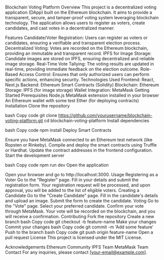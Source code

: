 Blockchain Voting Platform
Overview
This project is a decentralized voting application (DApp) built on the Ethereum blockchain. It aims to provide a transparent, secure, and tamper-proof voting system leveraging blockchain technology. The application allows users to register as voters, create candidates, and cast votes in a decentralized manner.

Features
Candidate/Voter Registration: Users can register as voters or candidates, ensuring a verifiable and transparent election process.
Decentralized Voting: Votes are recorded on the Ethereum blockchain, providing an immutable and transparent record.
IPFS for Image Storage: Candidate images are stored on IPFS, ensuring decentralized and reliable image storage.
Real-Time Vote Tallying: The voting results are updated in real-time, providing immediate feedback on the election outcome.
Role-Based Access Control: Ensures that only authorized users can perform specific actions, enhancing security.
Technologies Used
Frontend: React, Next.js
Backend: Ethereum Smart Contracts (Solidity)
Blockchain: Ethereum
Storage: IPFS (for image storage)
Wallet Integration: MetaMask
Getting Started
Prerequisites
Node.js
MetaMask extension installed in your browser
An Ethereum wallet with some test Ether (for deploying contracts)
Installation
Clone the repository

bash
Copy code
git clone https://github.com/yourusername/blockchain-voting-platform.git
cd blockchain-voting-platform
Install dependencies

bash
Copy code
npm install
Deploy Smart Contracts

Ensure you have MetaMask connected to an Ethereum test network (like Ropsten or Rinkeby).
Compile and deploy the smart contracts using Truffle or Hardhat.
Update the contract addresses in the frontend configuration.
Start the development server

bash
Copy code
npm run dev
Open the application

Open your browser and go to http://localhost:3000.
Usage
Registering as a Voter
Go to the "Register" page.
Fill in your details and submit the registration form.
Your registration request will be processed, and upon approval, you will be added to the list of eligible voters.
Creating a Candidate
Go to the "Create Candidate" page.
Fill in the candidate's details and upload an image.
Submit the form to create the candidate.
Voting
Go to the "Vote" page.
Select your preferred candidate.
Confirm your vote through MetaMask.
Your vote will be recorded on the blockchain, and you will receive a confirmation.
Contributing
Fork the repository
Create a new branch
bash
Copy code
git checkout -b feature-name
Make your changes
Commit your changes
bash
Copy code
git commit -m 'Add some feature'
Push to the branch
bash
Copy code
git push origin feature-name
Open a pull request
License
This project is licensed under the MIT License.

Acknowledgements
Ethereum Community
IPFS Team
MetaMask Team
Contact
For any inquiries, please contact [your-email@example.com].
